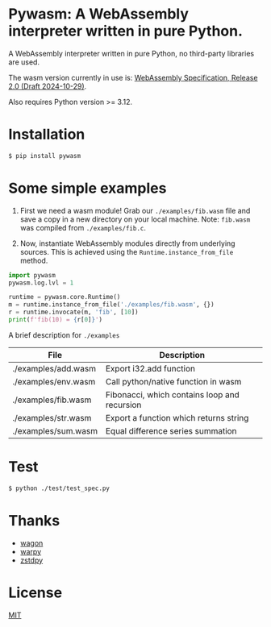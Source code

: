 # Pywasm: A WebAssembly interpreter written in pure Python.

A WebAssembly interpreter written in pure Python, no third-party libraries are used.

The wasm version currently in use is: [WebAssembly Specification, Release 2.0 (Draft 2024-10-29)](https://webassembly.github.io/spec/core/).

Also requires Python version >= 3.12.

# Installation

```sh
$ pip install pywasm
```

# Some simple examples

1. First we need a wasm module! Grab our `./examples/fib.wasm` file and save a copy in a new directory on your local machine. Note: `fib.wasm` was compiled from `./examples/fib.c`.

2. Now, instantiate WebAssembly modules directly from underlying sources. This is achieved using the `Runtime.instance_from_file` method.

```py
import pywasm
pywasm.log.lvl = 1

runtime = pywasm.core.Runtime()
m = runtime.instance_from_file('./examples/fib.wasm', {})
r = runtime.invocate(m, 'fib', [10])
print(f'fib(10) = {r[0]}')
```

A brief description for `./examples`

| File                | Description                                  |
|---------------------|----------------------------------------------|
| ./examples/add.wasm | Export i32.add function                      |
| ./examples/env.wasm | Call python/native function in wasm          |
| ./examples/fib.wasm | Fibonacci, which contains loop and recursion |
| ./examples/str.wasm | Export a function which returns string       |
| ./examples/sum.wasm | Equal difference series summation            |

# Test

```sh
$ python ./test/test_spec.py
```

# Thanks

- [wagon](https://github.com/go-interpreter/wagon)
- [warpy](https://github.com/kanaka/warpy)
- [zstdpy](https://github.com/dholth/zstdpy)

# License

[MIT](./LICENSE)
